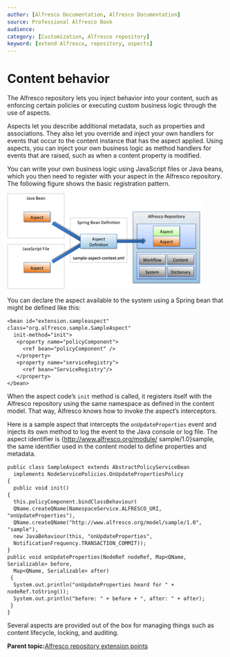 ```yaml
---
author: [Alfresco Documentation, Alfresco Documentation]
source: Professional Alfresco Book
audience: 
category: [Customization, Alfresco repository]
keyword: [extend Alfresco, repository, aspects]
---
```


# Content behavior

The Alfresco repository lets you inject behavior into your content, such as enforcing certain policies or executing custom business logic through the use of aspects.

Aspects let you describe additional metadata, such as properties and associations. They also let you override and inject your own handlers for events that occur to the content instance that has the aspect applied. Using aspects, you can inject your own business logic as method handlers for events that are raised, such as when a content property is modified.

You can write your own business logic using JavaScript files or Java beans, which you then need to register with your aspect in the Alfresco repository. The following figure shows the basic registration pattern.

![](../images/13-3.png)

You can declare the aspect available to the system using a Spring bean that might be defined like this:

```
<bean id="extension.sampleaspect" class="org.alfresco.sample.SampleAspect"
  init-method="init">
   <property name="policyComponent">
     <ref bean="policyComponent" />
   </property>
   <property name="serviceRegistry">
     <ref bean="ServiceRegistry"/>
   </property>
</bean>
```

When the aspect code’s `init` method is called, it registers itself with the Alfresco repository using the same namespace as defined in the content model. That way, Alfresco knows how to invoke the aspect’s interceptors.

Here is a sample aspect that intercepts the `onUpdateProperties` event and injects its own method to log the event to the Java console or log file. The aspect identifier is \{http://www.alfresco.org/module/ sample/1.0\}sample, the same identifier used in the content model to define properties and metadata.

```
public class SampleAspect extends AbstractPolicyServiceBean
  implements NodeServicePolicies.OnUpdatePropertiesPolicy
{
  public void init()
{
  this.policyComponent.bindClassBehaviour(
  QName.createQName(NamespaceService.ALFRESCO_URI, "onUpdateProperties"),
  QName.createQName("http://www.alfresco.org/model/sample/1.0", "sample"),
  new JavaBehaviour(this, "onUpdateProperties",
  NotificationFrequency.TRANSACTION_COMMIT));
}
public void onUpdateProperties(NodeRef nodeRef, Map<QName, Serializable> before,
  Map<QName, Serializable> after)
 {
  System.out.println("onUpdateProperties heard for " + nodeRef.toString());
  System.out.println("before: " + before + ", after: " + after);
 }
}
```

Several aspects are provided out of the box for managing things such as content lifecycle, locking, and auditing.

**Parent topic:**[Alfresco repository extension points](../concepts/customize-overview.md)

